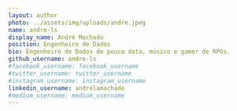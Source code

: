 ```yaml
---
layout: author
photo: ../assets/img/uploads/andre.jpeg
name: andre-ls
display_name: André Machado
position: Engenheiro de Dados
bio: Engenheiro de Dados de pouca data, músico e gamer de RPGs.
github_username: andre-ls
#facebook_username: facebook_username
#twitter_username: twitter_username
#instagram_username: instagram_username
linkedin_username: andrélamachado
#medium_username: medium_username
---
```


